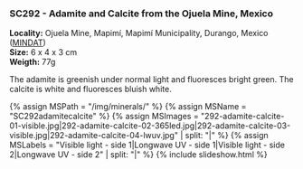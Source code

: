 
### SC292 - Adamite and Calcite from the Ojuela Mine, Mexico

**Locality:**  Ojuela Mine, Mapimí, Mapimí Municipality, Durango, Mexico ([MINDAT](https://www.mindat.org/loc-2318.html))  
**Size:** 6 x 4 x 3 cm  
**Weigth:** 77g  

The adamite is greenish under normal light and fluoresces bright green. The calcite is white and fluoresces bluish white.

{% assign MSPath = "/img/minerals/" %}
{% assign MSName = "SC292adamitecalcite" %}
{% assign MSImages = "292-adamite-calcite-01-visible.jpg|292-adamite-calcite-02-365led.jpg|292-adamite-calcite-03-visible.jpg|292-adamite-calcite-04-lwuv.jpg" | split: "|" %}
{% assign MSLabels = "Visible light - side 1|Longwave UV - side 1|Visible light - side 2|Longwave UV - side 2" | split: "|" %}
{% include slideshow.html %}

